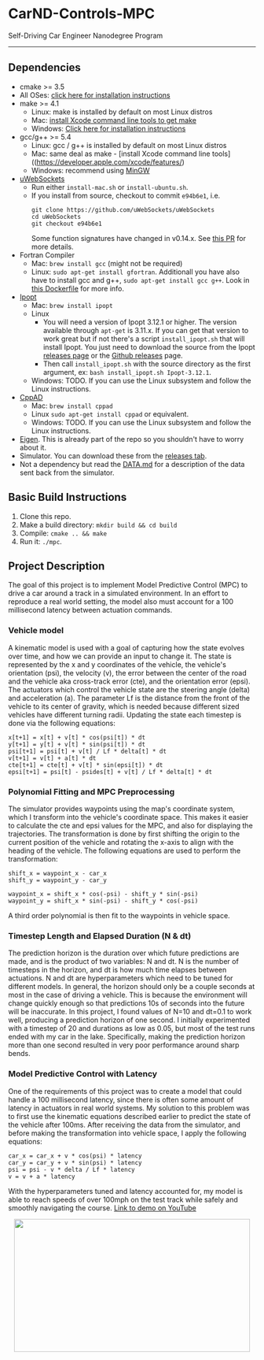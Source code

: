 # CarND-Controls-MPC
Self-Driving Car Engineer Nanodegree Program

---

## Dependencies

* cmake >= 3.5
 * All OSes: [click here for installation instructions](https://cmake.org/install/)
* make >= 4.1
  * Linux: make is installed by default on most Linux distros
  * Mac: [install Xcode command line tools to get make](https://developer.apple.com/xcode/features/)
  * Windows: [Click here for installation instructions](http://gnuwin32.sourceforge.net/packages/make.htm)
* gcc/g++ >= 5.4
  * Linux: gcc / g++ is installed by default on most Linux distros
  * Mac: same deal as make - [install Xcode command line tools]((https://developer.apple.com/xcode/features/)
  * Windows: recommend using [MinGW](http://www.mingw.org/)
* [uWebSockets](https://github.com/uWebSockets/uWebSockets)
  * Run either `install-mac.sh` or `install-ubuntu.sh`.
  * If you install from source, checkout to commit `e94b6e1`, i.e.
    ```
    git clone https://github.com/uWebSockets/uWebSockets
    cd uWebSockets
    git checkout e94b6e1
    ```
    Some function signatures have changed in v0.14.x. See [this PR](https://github.com/udacity/CarND-MPC-Project/pull/3) for more details.
* Fortran Compiler
  * Mac: `brew install gcc` (might not be required)
  * Linux: `sudo apt-get install gfortran`. Additionall you have also have to install gcc and g++, `sudo apt-get install gcc g++`. Look in [this Dockerfile](https://github.com/udacity/CarND-MPC-Quizzes/blob/master/Dockerfile) for more info.
* [Ipopt](https://projects.coin-or.org/Ipopt)
  * Mac: `brew install ipopt`
  * Linux
    * You will need a version of Ipopt 3.12.1 or higher. The version available through `apt-get` is 3.11.x. If you can get that version to work great but if not there's a script `install_ipopt.sh` that will install Ipopt. You just need to download the source from the Ipopt [releases page](https://www.coin-or.org/download/source/Ipopt/) or the [Github releases](https://github.com/coin-or/Ipopt/releases) page.
    * Then call `install_ipopt.sh` with the source directory as the first argument, ex: `bash install_ipopt.sh Ipopt-3.12.1`.
  * Windows: TODO. If you can use the Linux subsystem and follow the Linux instructions.
* [CppAD](https://www.coin-or.org/CppAD/)
  * Mac: `brew install cppad`
  * Linux `sudo apt-get install cppad` or equivalent.
  * Windows: TODO. If you can use the Linux subsystem and follow the Linux instructions.
* [Eigen](http://eigen.tuxfamily.org/index.php?title=Main_Page). This is already part of the repo so you shouldn't have to worry about it.
* Simulator. You can download these from the [releases tab](https://github.com/udacity/self-driving-car-sim/releases).
* Not a dependency but read the [DATA.md](./DATA.md) for a description of the data sent back from the simulator.


## Basic Build Instructions


1. Clone this repo.
2. Make a build directory: `mkdir build && cd build`
3. Compile: `cmake .. && make`
4. Run it: `./mpc`.


## Project Description

The goal of this project is to implement Model Predictive Control (MPC) to drive a car around a track in a simulated environment. In an effort to reproduce a real world setting, the model also must account for a 100 millisecond latency between actuation commands.

### Vehicle model

A kinematic model is used with a goal of capturing how the state evolves over time, and how we can provide an input to change it. The state is represented by the x and y coordinates of the vehicle, the vehicle's orientation (psi), the velocity (v), the error between the center of the road and the vehicle aka cross-track error (cte), and the orientation error (epsi). The actuators which control the vehicle state are the steering angle (delta) and acceleration (a). The parameter Lf is the distance from the front of the vehicle to its center of gravity, which is needed because different sized vehicles have different turning radii. Updating the state each timestep is done via the following equations:
```
x[t+1] = x[t] + v[t] * cos(psi[t]) * dt
y[t+1] = y[t] + v[t] * sin(psi[t]) * dt
psi[t+1] = psi[t] + v[t] / Lf * delta[t] * dt
v[t+1] = v[t] + a[t] * dt
cte[t+1] = cte[t] + v[t] * sin(epsi[t]) * dt
epsi[t+1] = psi[t] - psides[t] + v[t] / Lf * delta[t] * dt
```

### Polynomial Fitting and MPC Preprocessing

The simulator provides waypoints using the map's coordinate system, which I transform into the vehicle's coordinate space. This makes it easier to calculate the cte and epsi values for the MPC, and also for displaying the trajectories. The transformation is done by first shifting the origin to the current position of the vehicle and rotating the x-axis to align with the heading of the vehicle. The following equations are used to perform the transformation:
```
shift_x = waypoint_x - car_x
shift_y = waypoint_y - car_y

waypoint_x = shift_x * cos(-psi) - shift_y * sin(-psi)
waypoint_y = shift_x * sin(-psi) - shift_y * cos(-psi)
```
A third order polynomial is then fit to the waypoints in vehicle space.

### Timestep Length and Elapsed Duration (N & dt)

The prediction horizon is the duration over which future predictions are made, and is the product of two variables: N and dt. N is the number of timesteps in the horizon, and dt is how much time elapses between actuations. N and dt are hyperparameters which need to be tuned for different models. In general, the horizon should only be a couple seconds at most in the case of driving a vehicle. This is because the environment will change quickly enough so that predictions 10s of seconds into the future will be inaccurate. In this project, I found values of N=10 and dt=0.1 to work well, producing a prediction horizon of one second. I initially experimented with a timestep of 20 and durations as low as 0.05, but most of the test runs ended with my car in the lake. Specifically, making the prediction horizon more than one second resulted in very poor performance around sharp bends.

### Model Predictive Control with Latency

One of the requirements of this project was to create a model that could handle a 100 millisecond latency, since there is often some amount of latency in actuators in real world systems. My solution to this problem was to first use the kinematic equations described earlier to predict the state of the vehicle after 100ms. After receiving the data from the simulator, and before making the transformation into vehicle space, I apply the following equations:
```
car_x = car_x + v * cos(psi) * latency
car_y = car_y + v * sin(psi) * latency
psi = psi - v * delta / Lf * latency
v = v + a * latency
```
With the hyperparameters tuned and latency accounted for, my model is able to reach speeds of over 100mph on the test track while safely and smoothly navigating the course. [Link to demo on YouTube](https://www.youtube.com/watch?v=Va-4HuDMhfo)
<p align="center">
  <img width="480" height="270" src="demo/MPC-demo.gif">
</p>
